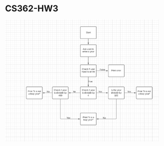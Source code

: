 # CS362-HW3
![Leap Year Flowchart w/ Error Handling](https://github.com/YaoJMa/CS362-HW3/blob/main/leap%20year%20diagram.PNG)
